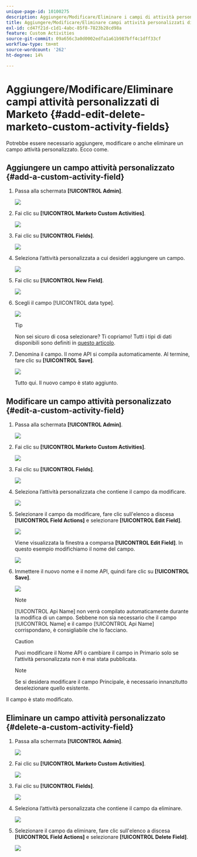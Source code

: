 ```yaml
---
unique-page-id: 10100275
description: Aggiungere/Modificare/Eliminare i campi di attività personalizzati di Marketo - Documentazione di Marketo - Documentazione del prodotto
title: Aggiungere/Modificare/Eliminare campi attività personalizzati di Marketo
exl-id: cd47f21d-c1d1-4abc-85f8-7823b28cd98a
feature: Custom Activities
source-git-commit: 09a656c3a0d0002edfa1a61b987bff4c1dff33cf
workflow-type: tm+mt
source-wordcount: '262'
ht-degree: 14%

---
```


# Aggiungere/Modificare/Eliminare campi attività personalizzati di Marketo {#add-edit-delete-marketo-custom-activity-fields}

Potrebbe essere necessario aggiungere, modificare o anche eliminare un campo attività personalizzato. Ecco come.

## Aggiungere un campo attività personalizzato {#add-a-custom-activity-field}

1. Passa alla schermata **[!UICONTROL Admin]**.

   ![](assets/add-edit-delete-marketo-custom-activity-fields-1.png)

1. Fai clic su **[!UICONTROL Marketo Custom Activities]**.

   ![](assets/add-edit-delete-marketo-custom-activity-fields-2.png)

1. Fai clic su **[!UICONTROL Fields]**.

   ![](assets/add-edit-delete-marketo-custom-activity-fields-3.png)

1. Seleziona l’attività personalizzata a cui desideri aggiungere un campo.

   ![](assets/add-edit-delete-marketo-custom-activity-fields-4.png)

1. Fai clic su **[!UICONTROL New Field]**.

   ![](assets/add-edit-delete-marketo-custom-activity-fields-5.png)

1. Scegli il campo [!UICONTROL data type].

   ![](assets/add-edit-delete-marketo-custom-activity-fields-6.png)

   >[!TIP]
   >
   >Non sei sicuro di cosa selezionare? Ti copriamo! Tutti i tipi di dati disponibili sono definiti in [questo articolo](/help/marketo/product-docs/administration/field-management/custom-field-type-glossary.md).

1. Denomina il campo. Il nome API si compila automaticamente. Al termine, fare clic su **[!UICONTROL Save]**.

   ![](assets/add-edit-delete-marketo-custom-activity-fields-7.png)

   Tutto qui. Il nuovo campo è stato aggiunto.

## Modificare un campo attività personalizzato {#edit-a-custom-activity-field}

1. Passa alla schermata **[!UICONTROL Admin]**.

   ![](assets/add-edit-delete-marketo-custom-activity-fields-8.png)

1. Fai clic su **[!UICONTROL Marketo Custom Activities]**.

   ![](assets/add-edit-delete-marketo-custom-activity-fields-9.png)

1. Fai clic su **[!UICONTROL Fields]**.

   ![](assets/add-edit-delete-marketo-custom-activity-fields-10.png)

1. Seleziona l’attività personalizzata che contiene il campo da modificare.

   ![](assets/add-edit-delete-marketo-custom-activity-fields-11.png)

1. Selezionare il campo da modificare, fare clic sull&#39;elenco a discesa **[!UICONTROL Field Actions]** e selezionare **[!UICONTROL Edit Field]**.

   ![](assets/add-edit-delete-marketo-custom-activity-fields-12.png)

   Viene visualizzata la finestra a comparsa **[!UICONTROL Edit Field]**. In questo esempio modifichiamo il nome del campo.

   ![](assets/add-edit-delete-marketo-custom-activity-fields-13.png)

1. Immettere il nuovo nome e il nome API, quindi fare clic su **[!UICONTROL Save]**.

   ![](assets/add-edit-delete-marketo-custom-activity-fields-14.png)

   >[!NOTE]
   >
   >[!UICONTROL Api Name] non verrà compilato automaticamente durante la modifica di un campo. Sebbene non sia necessario che il campo [!UICONTROL Name] e il campo [!UICONTROL Api Name] corrispondano, è consigliabile che lo facciano.

   >[!CAUTION]
   >
   >Puoi modificare il Nome API o cambiare il campo in Primario solo se l’attività personalizzata non è mai stata pubblicata.

   >[!NOTE]
   >
   >Se si desidera modificare il campo Principale, è necessario innanzitutto deselezionare quello esistente.

Il campo è stato modificato.

## Eliminare un campo attività personalizzato {#delete-a-custom-activity-field}

1. Passa alla schermata **[!UICONTROL Admin]**.

   ![](assets/add-edit-delete-marketo-custom-activity-fields-15.png)

1. Fai clic su **[!UICONTROL Marketo Custom Activities]**.

   ![](assets/add-edit-delete-marketo-custom-activity-fields-16.png)

1. Fai clic su **[!UICONTROL Fields]**.

   ![](assets/add-edit-delete-marketo-custom-activity-fields-17.png)

1. Seleziona l’attività personalizzata che contiene il campo da eliminare.

   ![](assets/add-edit-delete-marketo-custom-activity-fields-18.png)

1. Selezionare il campo da eliminare, fare clic sull&#39;elenco a discesa **[!UICONTROL Field Actions]** e selezionare **[!UICONTROL Delete Field]**.

   ![](assets/add-edit-delete-marketo-custom-activity-fields-19.png)

